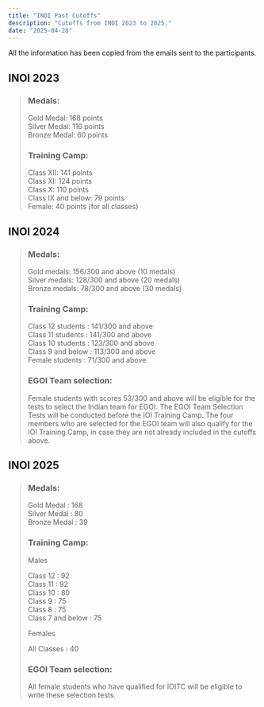 ```yaml
---
title: "INOI Past Cutoffs"
description: "Cutoffs from INOI 2023 to 2025."
date: "2025-04-28"
---
```


All the information has been copied from the emails sent to the participants.

## INOI 2023

<blockquote>

### Medals:

Gold Medal: 168 points</br>
Silver Medal: 116 points</br>
Bronze Medal: 60 points

### Training Camp:
Class XII: 141 points</br>
Class XI: 124 points</br>
Class X: 110 points</br>
Class IX and below: 79 points</br>
Female: 40 points (for all classes)
</blockquote>

## INOI 2024

<blockquote>

### Medals:

Gold medals: 156/300 and above (10 medals)</br>
Silver medals: 128/300 and above (20 medals)</br>
Bronze medals: 78/300 and above (30 medals)

### Training Camp:

Class 12 students : 141/300 and above</br>
Class 11 students : 141/300 and above</br>
Class 10 students : 123/300 and above</br>
Class 9 and below : 113/300 and above</br>
Female students : 71/300 and above

### EGOI Team selection:

Female students with scores 53/300 and above will be eligible for the tests to select the Indian team for EGOI.  The EGOI Team Selection Tests will be conducted before the IOI Training Camp. The four members who are selected for the EGOI team will also qualify for the IOI Training Camp, in case they are not already included in the cutoffs above.
</blockquote>

## INOI 2025

<blockquote>

### Medals:

Gold Medal : 168</br>
Silver Medal : 80</br>
Bronze Medal : 39

### Training Camp:

Males

Class 12 : 92</br>
Class 11 : 92</br>
Class 10 : 80</br>
Class 9 : 75</br>
Class 8 : 75</br>
Class 7 and below : 75

Females

All Classes : 40

### EGOI Team selection:

All female students who have qualified for IOITC will be eligible to write these selection tests.

</blockquote>